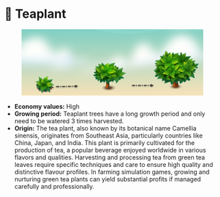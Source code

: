 # 🌿 Teaplant

<figure><img src="../../.gitbook/assets/teaplant.png" alt=""><figcaption></figcaption></figure>

* **Economy values:** High
* **Growing period:** Teaplant trees have a long growth period and only need to be watered 3 times harvested.
* **Origin:** The tea plant, also known by its botanical name Camellia sinensis, originates from Southeast Asia, particularly countries like China, Japan, and India. This plant is primarily cultivated for the production of tea, a popular beverage enjoyed worldwide in various flavors and qualities. Harvesting and processing tea from green tea leaves require specific techniques and care to ensure high quality and distinctive flavour profiles. In farming simulation games, growing and nurturing green tea plants can yield substantial profits if managed carefully and professionally.
